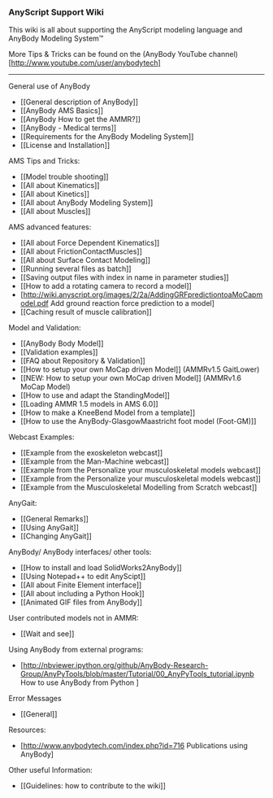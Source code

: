 ### AnyScript Support Wiki

This wiki is all about supporting the AnyScript modeling language and AnyBody Modeling System™

More Tips & Tricks can be found on the (AnyBody YouTube channel)[http://www.youtube.com/user/anybodytech]

---
General use of AnyBody
* [[General description of AnyBody]]
* [[AnyBody AMS Basics]]
* [[AnyBody How to get the AMMR?]]
* [[AnyBody - Medical terms]]
* [[Requirements for the AnyBody Modeling System]]
* [[License and Installation]]


AMS Tips and Tricks:
* [[Model trouble shooting]]
* [[All about Kinematics]]
* [[All about Kinetics]]
* [[All about AnyBody Modeling System]]
* [[All about Muscles]]


AMS advanced features:
* [[All about Force Dependent Kinematics]]
* [[All about FrictionContactMuscles]]
* [[All about Surface Contact Modeling]]
* [[Running several files as batch]]
* [[Saving output files with index in name in parameter studies]]
* [[How to add a rotating camera to record a model]]
* [http://wiki.anyscript.org/images/2/2a/AddingGRFpredictiontoaMoCapmodel.pdf Add ground reaction force prediction to a model]
* [[Caching result of muscle calibration]]


Model and Validation:
* [[AnyBody Body Model]]
* [[Validation examples]]
* [[FAQ about Repository & Validation]]
* [[How to setup your own MoCap driven Model]] (AMMRv1.5 GaitLower)
* [[NEW: How to setup your own MoCap driven Model]] (AMMRv1.6 MoCap Model)
* [[How to use and adapt the StandingModel]]
* [[Loading AMMR 1.5 models in AMS 6.0]]
* [[How to make a KneeBend Model from a template]]
* [[How to use the AnyBody-GlasgowMaastricht foot model (Foot-GM)]]


Webcast Examples:
* [[Example from the exoskeleton webcast]]
* [[Example from the Man-Machine webcast]]
* [[Example from the Personalize your musculoskeletal models webcast]]
* [[Example from the Personalize your musculoskeletal models webcast]]
* [[Example from the Musculoskeletal Modelling from Scratch webcast]]


AnyGait:
* [[General Remarks]]
* [[Using AnyGait]]
* [[Changing AnyGait]]


AnyBody/ AnyBody interfaces/ other tools:
* [[How to install and load SolidWorks2AnyBody]]
* [[Using Notepad++ to edit AnyScipt]]
* [[All about Finite Element interface]]
* [[All about including a Python Hook]]
* [[Animated GIF files from AnyBody]]


User contributed models not in AMMR:
* [[Wait and see]] 


Using AnyBody from external programs:
* [http://nbviewer.ipython.org/github/AnyBody-Research-Group/AnyPyTools/blob/master/Tutorial/00_AnyPyTools_tutorial.ipynb How to use AnyBody from Python ]


Error Messages
* [[General]]


Resources:
* [http://www.anybodytech.com/index.php?id=716 Publications using AnyBody]


Other useful Information:
* [[Guidelines: how to contribute to the wiki]]

